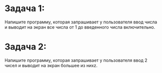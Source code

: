 # Задача 1:
Напишите программу, которая запрашивает у пользователя ввод числа и выводит на экран все числа от 1 до введенного числа включительно.
# Задача 2:
Напишите программу, которая запрашивает у пользователя ввод 2 чисел и выводит на экран большее из нихz.

